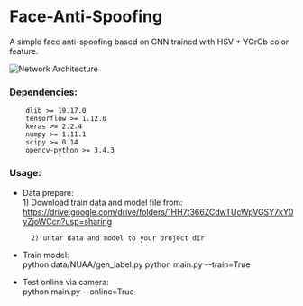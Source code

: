 # Face-Anti-Spoofing
A simple face anti-spoofing based on CNN trained with HSV + YCrCb color feature.

![Network Architecture](https://github.com/Oreobird/Face-Anti-Spoofing/raw/master/model.png) 

### Dependencies:<br>
		dlib >= 19.17.0
		tensorflow >= 1.12.0
		keras >= 2.2.4
		numpy >= 1.11.1
		scipy >= 0.14
		opencv-python >= 3.4.3

### Usage:<br>
* Data prepare:<br>
		1) Download train data and model file from:<br>
			https://drive.google.com/drive/folders/1HH7t366ZCdwTUcWpVGSY7kY0yZjoWCcn?usp=sharing
		
		2) untar data and model to your project dir
* Train model:<br>
		python data/NUAA/gen_label.py
		python main.py --train=True
* Test online via camera:<br>
		python main.py --online=True
